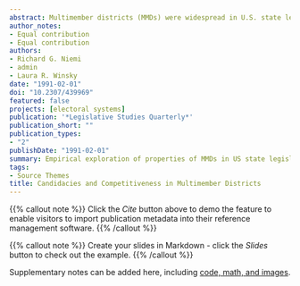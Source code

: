 ```yaml
---
abstract: Multimember districts (MMDs) were widespread in U.S. state legislatures as recently as 1970, yet little information is available about them. We provide information about their frequency, distribution, types, and sizes, the degree to which they are contested, and the extent to which incumbents run in them and are reelected. We then indicate how to calculate vote margins in MMDs. The method is to create pseudo-pairs by matching the Democratic candidate who has the highest vote with the Republican candidate who has the lowest vote, the Democratic candidate who has the second highest vote with the Republican who has the second-lowest vote, and so on.
author_notes:
- Equal contribution
- Equal contribution
authors:
- Richard G. Niemi
- admin
- Laura R. Winsky
date: "1991-02-01"
doi: "10.2307/439969"
featured: false
projects: [electoral systems]
publication: '*Legislative Studies Quarterly*'
publication_short: ""
publication_types:
- "2"
publishDate: "1991-02-01"
summary: Empirical exploration of properties of MMDs in US state legislative elections.  Introduces the "pseudo-district" method to compute party vote shares in multi-member districts.
tags:
- Source Themes
title: Candidacies and Competitiveness in Multimember Districts
---
```


{{% callout note %}}
Click the *Cite* button above to demo the feature to enable visitors to import publication metadata into their reference management software.
{{% /callout %}}

{{% callout note %}}
Create your slides in Markdown - click the *Slides* button to check out the example.
{{% /callout %}}

Supplementary notes can be added here, including [code, math, and images](https://wowchemy.com/docs/writing-markdown-latex/).
